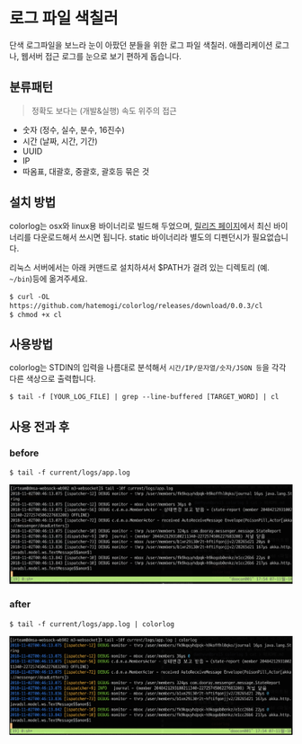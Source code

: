 # 로그 파일 색칠러

단색 로그파일을 보느라 눈이 아팠던 분들을 위한 로그 파일 색칠러. 애플리케이션 로그나, 웹서버 접근 로그를 눈으로 보기 편하게 돕습니다.

## 분류패턴

> 정확도 보다는 (개발&실행) 속도 위주의 접근

* 숫자 (정수, 실수, 분수, 16진수)
* 시간 (날짜, 시간, 기간)
* UUID
* IP
* 따옴표, 대괄호, 중괄호, 괄호등 묶은 것

## 설치 방법

colorlog는 osx와 linux용 바이너리로 빌드해 두었으며, [릴리즈 페이지](https://github.com/hatemogi/colorlog/releases)에서 최신 바이너리를 다운로드해서 쓰시면 됩니다. static 바이너리라 별도의 디펜던시가 필요없습니다.

리눅스 서버에서는 아래 커맨드로 설치하셔서 $PATH가 걸려 있는 디렉토리 (예. `~/bin`)등에 옮겨주세요.

    $ curl -OL https://github.com/hatemogi/colorlog/releases/download/0.0.3/cl
    $ chmod +x cl

## 사용방법

colorlog는 STDIN의 입력을 나름대로 분석해서 `시간/IP/문자열/숫자/JSON 등`을 각각 다른 색상으로 출력합니다. 

    $ tail -f [YOUR_LOG_FILE] | grep --line-buffered [TARGET_WORD] | cl

## 사용 전과 후

### before 

    $ tail -f current/logs/app.log

![](doc/before.png)

### after

    $ tail -f current/logs/app.log | colorlog

![](doc/after.png)

